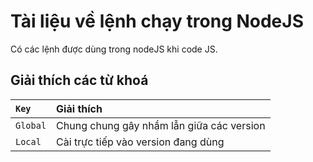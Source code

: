 # Tài liệu về lệnh chạy trong NodeJS

Có các lệnh được dùng trong nodeJS khi code JS.

## Giải thích các từ khoá
| `Key` | Giải thích |
| :--- | :--- |
| `Global` | Chung chung gây nhầm lẫn giữa các version |
| `Local` | Cài trực tiếp vào version đang dùng |